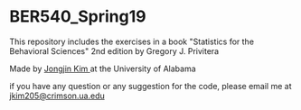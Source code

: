# BER540_Spring19

This repository includes the exercises in a book "Statistics for the Behavioral Sciences" 2nd edition by Gregory J. Privitera

Made by <span style="color:rgb(42, 42, 42)"><a href = "http://jkim.people.ua.edu"> Jongjin Kim </a></span> at the University of Alabama 

if you have any question or any suggestion for the code, please email me at <span style="color:rgb(42, 42, 42)"><a href="mailto:jkim205@crimson.ua.edu">jkim205@crimson.ua.edu</a></span>
  

